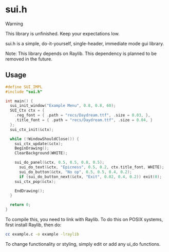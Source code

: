 # sui.h
> [!WARNING]
> This library is unfinished. Keep your expectations low.

sui.h is a simple, do-it-yourself, single-header, immediate mode gui library.

Note: This library depends on Raylib. This dependency is planned to be removed
in the future.

## Usage
```c
#define SUI_IMPL
#include "sui.h"

int main() {
  sui_init_window("Example Menu", 0.8, 0.8, 60);
  SUI_Ctx ctx = {
    .reg_font = { .path = "recs/Daydream.ttf", .size = 0.03, },
    .title_font = { .path = "recs/Daydream.ttf", .size = 0.04, }
  };
  sui_ctx_init(&ctx);

  while (!WindowShouldClose()) {
    sui_ctx_update(&ctx);
    BeginDrawing();
    ClearBackground(WHITE);

    sui_do_panel(&ctx, 0.5, 0.5, 0.8, 0.5);
      sui_do_text(&ctx, "Epicness", 0.5, 0.2, ctx.title_font, WHITE);
      sui_do_button(&ctx, "No op", 0.5, 0.5, 0.4, 0.2);
      if (sui_do_button_next(&ctx, "Exit", 0.02, 0.4, 0.2)) exit(0);
    sui_ctx_pop(&ctx);

    EndDrawing();
  }

  return 0;
}
```
To compile this, you need to link with Raylib.
To do this on POSIX systems, first install Raylib, then do:
```sh
cc example.c -o example -lraylib
```

To change functionality or styling, simply edit or add any ui_do functions.
